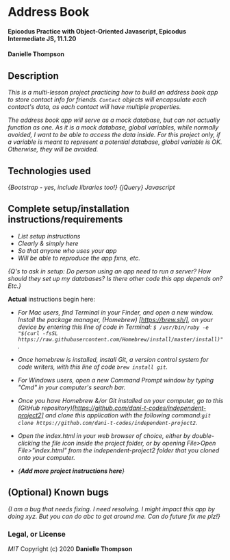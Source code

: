 # Address Book

#### Epicodus Practice with Object-Oriented Javascript, Epicodus Intermediate JS, 11.1.20

#### Danielle Thompson

## Description

_This is a multi-lesson project practicing how to build an address book app to store contact info for friends. `Contact` objects will encapsulate each contact's data, as each contact will have multiple properties._

_The address book app will serve as a mock database, but can not actually function as one. As it is a mock database, global variables, while normally avoided, I want to be able to access the data inside. For this project only, if a variable is meant to represent a potential database, global variable is OK. Otherwise, they will be avoided._

## Technologies used

_{Bootstrap - yes, include libraries too!}_
_{jQuery}_
_Javascript_

## Complete setup/installation instructions/requirements

* _List setup instructions_
* _Clearly & simply here_
* _So that anyone who uses your app_
* _Will be able to reproduce the app fxns, etc._

_{Q's to ask in setup: Do person using an app need to run a server? How should they set up my databases? Is there other code this app depends on? Etc.}_
 
**Actual** instructions begin here: 

* _For Mac users, find Terminal in your Finder, and open a new window. Install the package manager, (Homebrew) [https://brew.sh/], on your device by entering this line of code in Terminal: `$ /usr/bin/ruby -e "$(curl -fsSL https://raw.githubusercontent.com/Homebrew/install/master/install)"`._
* _Once homebrew is installed, install Git, a version control system for code writers, with this line of code `brew install git`._

* _For Windows users, open a new Command Prompt window by typing "Cmd" in your computer's search bar._
* _Once you have Homebrew &/or Git installed on your computer, go to this (GitHub repository)[https://github.com/dani-t-codes/independent-project2] and clone this application with the following command:`git clone https://github.com/dani-t-codes/independent-project2`._
* _Open the index.html in your web browser of choice, either by double-clicking the file icon inside the project folder, or by opening File>Open File>"index.html" from the independent-project2 folder that you cloned onto your computer._

* _{**Add more project instructions here**}_

## (Optional) Known bugs

_{I am a *bug* that needs fixing. I need resolving. I might impact this app by doing xyz. But you can do abc to get around me. Can do future fix me plz!}_

### Legal, or License 

_MIT_ Copyright (c) 2020 **Danielle Thompson**
